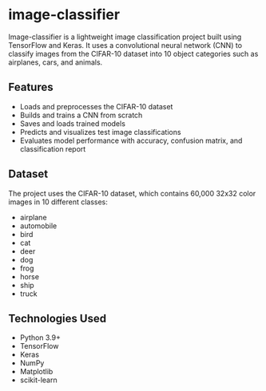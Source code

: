 # image-classifier

Image-classifier is a lightweight image classification project built using TensorFlow and Keras. It uses a convolutional neural network (CNN) to classify images from the CIFAR-10 dataset into 10 object categories such as airplanes, cars, and animals.

## Features

- Loads and preprocesses the CIFAR-10 dataset
- Builds and trains a CNN from scratch
- Saves and loads trained models
- Predicts and visualizes test image classifications
- Evaluates model performance with accuracy, confusion matrix, and classification report

## Dataset

The project uses the CIFAR-10 dataset, which contains 60,000 32x32 color images in 10 different classes:
- airplane
- automobile
- bird
- cat
- deer
- dog
- frog
- horse
- ship
- truck

## Technologies Used

- Python 3.9+
- TensorFlow
- Keras
- NumPy
- Matplotlib
- scikit-learn

